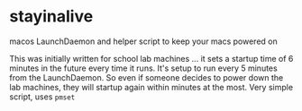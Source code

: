 # stayinalive
macos LaunchDaemon and helper script to keep your macs powered on

This was initially written for school lab machines ... it sets a startup time of 6 minutes in the future every time it runs.  It's setup to run every 5 minutes from the LaunchDaemon.  So even if someone decides to power down the lab machines, they will startup again within minutes at the most.  Very simple script, uses `pmset` 
